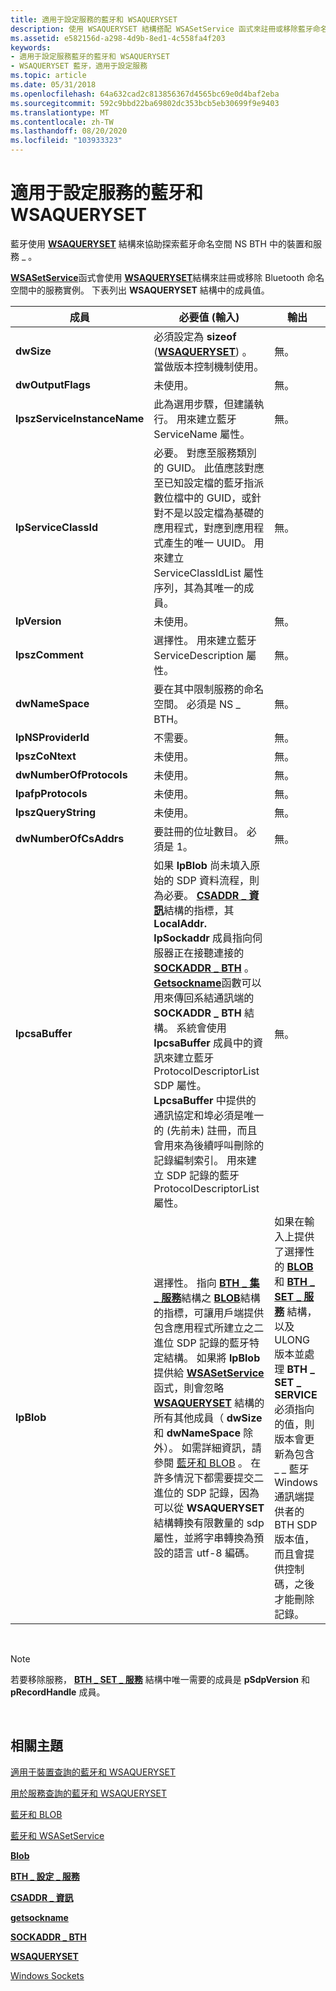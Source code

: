 ```yaml
---
title: 適用于設定服務的藍牙和 WSAQUERYSET
description: 使用 WSAQUERYSET 結構搭配 WSASetService 函式來註冊或移除藍牙命名空間中的服務實例 (NS \_ BTH) 。
ms.assetid: e582156d-a298-4d9b-8ed1-4c558fa4f203
keywords:
- 適用于設定服務藍牙的藍牙和 WSAQUERYSET
- WSAQUERYSET 藍牙，適用于設定服務
ms.topic: article
ms.date: 05/31/2018
ms.openlocfilehash: 64a632cad2c813856367d4565bc69e0d4baf2eba
ms.sourcegitcommit: 592c9bbd22ba69802dc353bcb5eb30699f9e9403
ms.translationtype: MT
ms.contentlocale: zh-TW
ms.lasthandoff: 08/20/2020
ms.locfileid: "103933323"
---
```

# <a name="bluetooth-and-wsaqueryset-for-set-service"></a>適用于設定服務的藍牙和 WSAQUERYSET

藍牙使用 [**WSAQUERYSET**](/windows/desktop/api/winsock2/ns-winsock2-wsaquerysetw) 結構來協助探索藍牙命名空間 NS BTH 中的裝置和服務 \_ 。

[**WSASetService**](/windows/desktop/api/winsock2/nf-winsock2-wsasetservicea)函式會使用 [**WSAQUERYSET**](/windows/desktop/api/winsock2/ns-winsock2-wsaquerysetw)結構來註冊或移除 Bluetooth 命名空間中的服務實例。 下表列出 **WSAQUERYSET** 結構中的成員值。

| 成員                      | 必要值 (輸入)                                                                                                                                                                                                                                                                                                                                                                                                                                                                                                                                                                                                                                                                                                                                                                                   | 輸出                                                                                                                                                                                                                                                                                                                                                                                                                           |
|-----------------------------|---------------------------------------------------------------------------------------------------------------------------------------------------------------------------------------------------------------------------------------------------------------------------------------------------------------------------------------------------------------------------------------------------------------------------------------------------------------------------------------------------------------------------------------------------------------------------------------------------------------------------------------------------------------------------------------------------------------------------------------------------------------------------------------------------------|----------------------------------------------------------------------------------------------------------------------------------------------------------------------------------------------------------------------------------------------------------------------------------------------------------------------------------------------------------------------------------------------------------------------------------|
| **dwSize**                  | 必須設定為 **sizeof** ([**WSAQUERYSET**](/windows/desktop/api/winsock2/ns-winsock2-wsaquerysetw)) 。 當做版本控制機制使用。                                                                                                                                                                                                                                                                                                                                                                                                                                                                                                                                                                                                                                                                                                    | 無。                                                                                                                                                                                                                                                                                                                                                                                                                            |
| **dwOutputFlags**           | 未使用。                                                                                                                                                                                                                                                                                                                                                                                                                                                                                                                                                                                                                                                                                                                                                                                               | 無。                                                                                                                                                                                                                                                                                                                                                                                                                            |
| **lpszServiceInstanceName** | 此為選用步驟，但建議執行。 用來建立藍牙 ServiceName 屬性。                                                                                                                                                                                                                                                                                                                                                                                                                                                                                                                                                                                                                                                                                                                       | 無。                                                                                                                                                                                                                                                                                                                                                                                                                            |
| **lpServiceClassId**        | 必要。 對應至服務類別的 GUID。 此值應該對應至已知設定檔的藍牙指派數位檔中的 GUID，或針對不是以設定檔為基礎的應用程式，對應到應用程式產生的唯一 UUID。 用來建立 ServiceClassIdList 屬性序列，其為其唯一的成員。                                                                                                                                                                                                                                                                                                                                                                                                                                                                  | 無。                                                                                                                                                                                                                                                                                                                                                                                                                            |
| **lpVersion**               | 未使用。                                                                                                                                                                                                                                                                                                                                                                                                                                                                                                                                                                                                                                                                                                                                                                                               | 無。                                                                                                                                                                                                                                                                                                                                                                                                                            |
| **lpszComment**             | 選擇性。 用來建立藍牙 ServiceDescription 屬性。                                                                                                                                                                                                                                                                                                                                                                                                                                                                                                                                                                                                                                                                                                                                 | 無。                                                                                                                                                                                                                                                                                                                                                                                                                            |
| **dwNameSpace**             | 要在其中限制服務的命名空間。 必須是 NS \_ BTH。                                                                                                                                                                                                                                                                                                                                                                                                                                                                                                                                                                                                                                                                                                                                           | 無。                                                                                                                                                                                                                                                                                                                                                                                                                            |
| **lpNSProviderId**          | 不需要。                                                                                                                                                                                                                                                                                                                                                                                                                                                                                                                                                                                                                                                                                                                                                                                           | 無。                                                                                                                                                                                                                                                                                                                                                                                                                            |
| **lpszCoNtext**             | 未使用。                                                                                                                                                                                                                                                                                                                                                                                                                                                                                                                                                                                                                                                                                                                                                                                               | 無。                                                                                                                                                                                                                                                                                                                                                                                                                            |
| **dwNumberOfProtocols**     | 未使用。                                                                                                                                                                                                                                                                                                                                                                                                                                                                                                                                                                                                                                                                                                                                                                                               | 無。                                                                                                                                                                                                                                                                                                                                                                                                                            |
| **lpafpProtocols**          | 未使用。                                                                                                                                                                                                                                                                                                                                                                                                                                                                                                                                                                                                                                                                                                                                                                                               | 無。                                                                                                                                                                                                                                                                                                                                                                                                                            |
| **lpszQueryString**         | 未使用。                                                                                                                                                                                                                                                                                                                                                                                                                                                                                                                                                                                                                                                                                                                                                                                               | 無。                                                                                                                                                                                                                                                                                                                                                                                                                            |
| **dwNumberOfCsAddrs**       | 要註冊的位址數目。 必須是 1。                                                                                                                                                                                                                                                                                                                                                                                                                                                                                                                                                                                                                                                                                                                                                             | 無。                                                                                                                                                                                                                                                                                                                                                                                                                            |
| **lpcsaBuffer**             | 如果 **lpBlob** 尚未填入原始的 SDP 資料流程，則為必要。 [**CSADDR \_ 資訊**](/windows/desktop/api/nspapi/ns-nspapi-csaddr_info)結構的指標，其 **LocalAddr. lpSockaddr** 成員指向伺服器正在接聽連接的 [**SOCKADDR \_ BTH**](/windows/desktop/api/Ws2bth/ns-ws2bth-sockaddr_bth) 。 [**Getsockname**](/windows/desktop/api/winsock/nf-winsock-getsockname)函數可以用來傳回系結通訊端的 **SOCKADDR \_ BTH** 結構。 系統會使用 **lpcsaBuffer** 成員中的資訊來建立藍牙 ProtocolDescriptorList SDP 屬性。 **LpcsaBuffer** 中提供的通訊協定和埠必須是唯一的 (先前未) 註冊，而且會用來為後續呼叫刪除的記錄編制索引。 用來建立 SDP 記錄的藍牙 ProtocolDescriptorList 屬性。 | 無。                                                                                                                                                                                                                                                                                                                                                                                                                            |
| **lpBlob**                  | 選擇性。 指向 [**BTH \_ 集 \_ 服務**](/windows/desktop/api/Ws2bth/ns-ws2bth-bth_set_service)結構之 [**BLOB**](/windows/desktop/api/nspapi/ns-nspapi-blob)結構的指標，可讓用戶端提供包含應用程式所建立之二進位 SDP 記錄的藍牙特定結構。 如果將 **lpBlob** 提供給 [**WSASetService**](/windows/desktop/api/winsock2/nf-winsock2-wsasetservicea) 函式，則會忽略 [**WSAQUERYSET**](/windows/desktop/api/winsock2/ns-winsock2-wsaquerysetw) 結構的所有其他成員（ **dwSize** 和 **dwNameSpace** 除外）。 如需詳細資訊，請參閱 [藍牙和 BLOB](bluetooth-and-blob.md) 。 在許多情況下都需要提交二進位的 SDP 記錄，因為可以從 **WSAQUERYSET** 結構轉換有限數量的 sdp 屬性，並將字串轉換為預設的語言 utf-8 編碼。           | 如果在輸入上提供了選擇性的 [**BLOB**](/windows/desktop/api/nspapi/ns-nspapi-blob) 和 [**BTH \_ SET \_ 服務**](/windows/desktop/api/Ws2bth/ns-ws2bth-bth_set_service) 結構，以及 ULONG 版本並處理 **BTH \_ SET \_ SERVICE** 必須指向的值，則版本會更新為包含 \_ \_ 藍牙 Windows 通訊端提供者的 BTH SDP 版本值，而且會提供控制碼，之後才能刪除記錄。 |



 

> [!Note]  
> 若要移除服務， [**BTH \_ SET \_ 服務**](/windows/desktop/api/Ws2bth/ns-ws2bth-bth_set_service) 結構中唯一需要的成員是 **pSdpVersion** 和 **pRecordHandle** 成員。

 

## <a name="related-topics"></a>相關主題

<dl> <dt>

[適用于裝置查詢的藍牙和 WSAQUERYSET](bluetooth-and-wsaqueryset-for-device-inquiry.md)
</dt> <dt>

[用於服務查詢的藍牙和 WSAQUERYSET](bluetooth-and-wsaqueryset-for-service-inquiry.md)
</dt> <dt>

[藍牙和 BLOB](bluetooth-and-blob.md)
</dt> <dt>

[藍牙和 WSASetService](bluetooth-and-wsasetservice.md)
</dt> <dt>

[**Blob**](/windows/desktop/api/nspapi/ns-nspapi-blob)
</dt> <dt>

[**BTH \_ 設定 \_ 服務**](/windows/desktop/api/Ws2bth/ns-ws2bth-bth_set_service)
</dt> <dt>

[**CSADDR \_ 資訊**](/windows/desktop/api/nspapi/ns-nspapi-csaddr_info)
</dt> <dt>

[**getsockname**](/windows/desktop/api/winsock/nf-winsock-getsockname)
</dt> <dt>

[**SOCKADDR \_ BTH**](/windows/desktop/api/Ws2bth/ns-ws2bth-sockaddr_bth)
</dt> <dt>

[**WSAQUERYSET**](/windows/desktop/api/winsock2/ns-winsock2-wsaquerysetw)
</dt> <dt>

[Windows Sockets](/windows/desktop/WinSock/windows-sockets-start-page-2)
</dt> </dl>

 

 